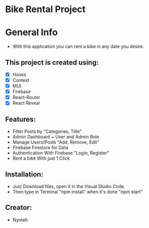 # Bike Rental Project

# General Info

- With this application you can rent a bike in any date you desire.

## This project is created using:
- [x] Hooks
- [x] Context
- [x] MUI
- [x] Firebase
- [x] React-Router
- [x] React Reveal

## Features:
- Filter Posts by "Categories, Title"
- Admin Dashboard + User and Admin Role
- Manage Users/Posts "Add, Remove, Edit"
- Firebase Firestore for Data
- Authentication With Firebase "Login, Register"
- Rent a bike With just 1 Click


## Installation:

- Just Download files, open it in the Visual Studio Code.
- Then type in Terminal "npm install" when it's done "npm start"

## Creator:

- Nynteh